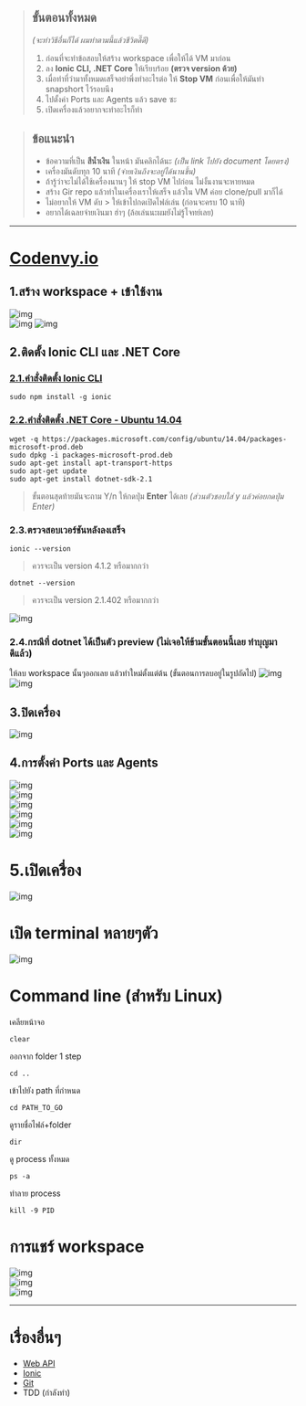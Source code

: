 > ## ขั้นตอนทั้งหมด
> *(จะทำวิธีอื่นก็ได้ ผมทำตามนี้แล้วชีวิตดี๊ดี)*  
> 1. ก่อนที่จะทำข้อสอบให้สร้าง workspace เพื่อให้ได้ VM มาก่อน  
> 1. ลง **Ionic CLI, .NET Core** ให้เรียบร้อย  **(ตรวจ version ด้วย)**  
> 1. เมื่อทำที่ว่ามาทั้งหมดเสร็จอย่าพึ่งทำอะไรต่อ ให้ **Stop VM** ก่อนเพื่อให้มันทำ snapshort ไว้รอบนึง  
> 1. ไปตั้งค่า Ports และ Agents แล้ว save ซะ  
> 1. เปิดเครื่องแล้วอยากจะทำอะไรก็ทำ

> ## ข้อแนะนำ
> * ข้อความที่เป็น **สีน้ำเงิน** ในหน้า มันคลิกได้นะ *(เป็น link ไปยัง document โดยตรง)*
> * เครื่องมันดับทุก 10 นาที *(จ่ายเงินถึงจะอยู่ได้นานขึ้น)*
> * ถ้ารู้ว่าจะไม่ได้ใช้เครื่องนานๆ ให้ stop VM ไปก่อน ไม่งั้นงานจะหายหมด  
> * สร้าง Gir repo แล้วทำในเครื่องเราให้เสร็จ แล้วใน VM ค่อย clone/pull มาก็ได้
> * ไม่อยากให้ VM ดับ > ให้เข้าไปกดเปิดไฟล์เล่น (ก่อนจะครบ 10 นาที)
> * อยากได้เฉลยจ่ายเงินมา ฮ่าๆ (ล้อเล่นนะผมยังไม่รู้โจทย์เลย)
---
# [Codenvy.io](https://codenvy.io/dashboard/#)
## 1.สร้าง workspace + เข้าใช้งาน  
![img](images/workspace01.PNG)  
![img](images/workspace02.PNG) 
![img](images/workspace09.PNG)

## 2.ติดตั้ง Ionic CLI และ .NET Core
### [2.1.คำสั่งติดตั้ง Ionic CLI](https://ionicframework.com/getting-started#cli) 
```
sudo npm install -g ionic
```
### [2.2.คำสั่งติดตั้ง .NET Core - Ubuntu 14.04](https://www.microsoft.com/net/download/linux-package-manager/ubuntu14-04/sdk-current)
```
wget -q https://packages.microsoft.com/config/ubuntu/14.04/packages-microsoft-prod.deb
sudo dpkg -i packages-microsoft-prod.deb
sudo apt-get install apt-transport-https
sudo apt-get update
sudo apt-get install dotnet-sdk-2.1
```
> ขั้นตอนสุดท้ายมันจะถาม Y/n ให้กดปุ่ม **Enter** ได้เลย *(ส่วนตัวชอบใส่ y แล้วค่อยกดปุ่ม Enter)*

### 2.3.ตรวจสอบเวอร์ชันหลังลงเสร็จ
```
ionic --version
```
> ควรจะเป็น version 4.1.2 หรือมากกว่า

```
dotnet --version
```
> ควรจะเป็น version 2.1.402 หรือมากกว่า

![img](images/workspace10.PNG)  

### 2.4.กรณีที่ dotnet ได้เป็นตัว preview (ไม่เจอให้ข้ามขั้นตอนนี้เลย ทำบุญมาดีแล้ว)
ให้ลบ workspace นั้นๆออกเลย แล้วทำใหม่ตั้งแต่ต้น (ขั้นตอนการลบอยู่ในรูปถัดไป)
![img](images/workspace03.PNG)  
![img](images/workspace11.PNG)  


## 3.ปิดเครื่อง
![img](images/vm01.png)  

## 4.การตั้งค่า Ports และ Agents
![img](images/workspace03.PNG)  
![img](images/workspace04.PNG)  
![img](images/workspace05.PNG)  
![img](images/workspace06.PNG)  
![img](images/workspace07.PNG)  
![img](images/workspace08.PNG)  

# 5.เปิดเครื่อง
![img](images/vm02.png)  

# เปิด terminal หลายๆตัว
![img](images/terminal.png)  

# Command line (สำหรับ Linux)
เคลียหน้าจอ
```
clear
```
ออกจาก folder 1 step
```
cd ..
```
เข้าไปยัง path ที่กำหนด
```
cd PATH_TO_GO
```
ดูรายชื่อไฟล์+folder
```
dir
```
ดู process ทั้งหมด
```
ps -a
```
ทำลาย process
```
kill -9 PID
```

# การแชร์ workspace
![img](images/workspace03.PNG)  
![img](images/workspace12.PNG)  
![img](images/workspace13.PNG)  

---
# เรื่องอื่นๆ
* [Web API](web-api.md)
* [Ionic](ionic.md)
* [Git](git.md)
* TDD (กำลังทำ)
